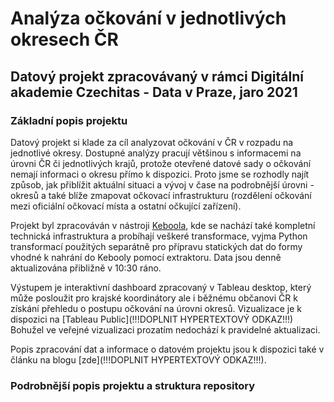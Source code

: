 # Analýza očkování v jednotlivých okresech ČR
## Datový projekt zpracovávaný v rámci Digitální akademie Czechitas - Data v Praze, jaro 2021

### Základní popis projektu

Datový projekt si klade za cíl analyzovat očkování v ČR v rozpadu na jednotlivé okresy. Dostupné analýzy pracují většinou s informacemi na úrovni ČR či jednotlivých krajů, protože otevřené datové sady o očkování nemají informaci o okresu přímo k dispozici. Proto jsme se rozhodly najít způsob, jak přiblížit aktuální situaci a vývoj v čase na podrobnější úrovni - okresů a také blíže zmapovat očkovací infrastrukturu (rozdělení očkování mezi oficiální očkovací místa a ostatní očkující zařízení). 

Projekt byl zpracováván v nástroji [Keboola](https://www.keboola.com/), kde se nachází také kompletní technická infrastruktura a probíhají veškeré transformace, vyjma Python transformací použitých separátně pro přípravu statických dat do formy vhodné k nahrání do Kebooly pomocí extraktoru. Data jsou denně aktualizována přibližně v 10:30 ráno.

Výstupem je interaktivní dashboard zpracovaný v Tableau desktop, který může posloužit pro krajské koordinátory ale i běžnému občanovi ČR k získání přehledu o postupu očkování na úrovni okresů.
Vizualizace je k dispozici na [Tableau Public](!!!DOPLNIT HYPERTEXTOVÝ ODKAZ!!!) Bohužel ve veřejné vizualizaci prozatím nedochází k pravidelné aktualizaci.

Popis zpracování dat a informace o datovém projektu jsou k dispozici také v článku na blogu [zde](!!!DOPLNIT HYPERTEXTOVÝ ODKAZ!!!).
### Podrobnější popis projektu a struktura repository



